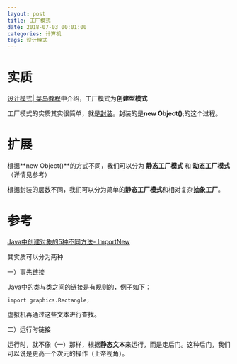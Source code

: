 ```yaml
---
layout: post
title: 工厂模式
date: 2018-07-03 00:01:00
categories: 计算机
tags: 设计模式
---
```




# 实质



[设计模式| 菜鸟教程](http://www.runoob.com/design-pattern/design-pattern-tutorial.html)中介绍，工厂模式为**创建型模式**

工厂模式的实质其实很简单，就是[封装](https://zh.wikipedia.org/zh-hans/%E5%B0%81%E8%A3%85)。封装的是**new Object()**;的这个过程。



# 扩展



根据**new Object()**的方式不同，我们可以分为 **静态工厂模式** 和 **动态工厂模式** （详情见参考）

根据封装的层数不同，我们可以分为简单的**静态工厂模式**和相对复杂**抽象工厂**。

# 参考



[Java中创建对象的5种不同方法- ImportNew](http://www.importnew.com/22405.html)

其实质可以分为两种

一）事先链接

Java中的类与类之间的链接是有规则的，例子如下：

```
import graphics.Rectangle;
```

虚拟机再通过这些文本进行查找。

二）运行时链接

运行时，就不像（一）那样，根据**静态文本**来运行，而是走后门。这种后门，我们可以说是更高一个次元的操作（上帝视角）。
